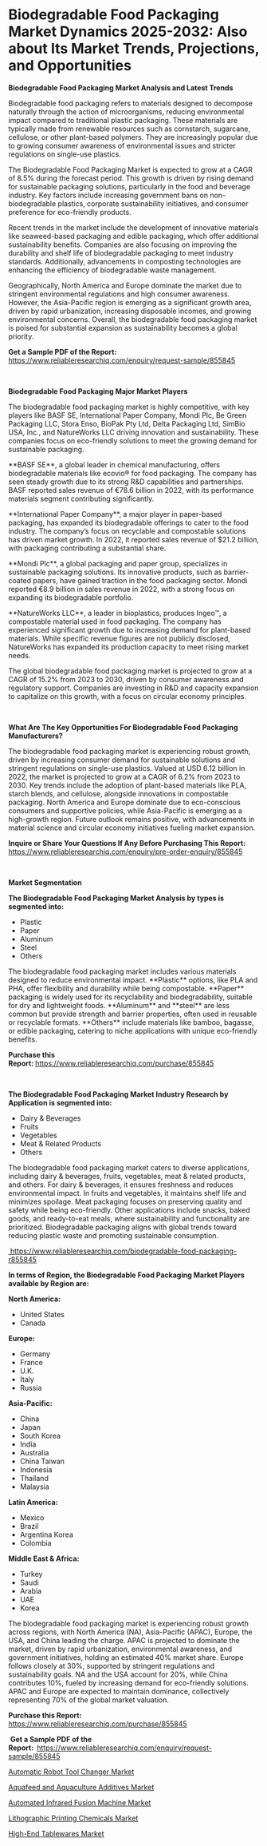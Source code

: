 <p><h1>Biodegradable Food Packaging Market Dynamics 2025-2032: Also about Its Market Trends, Projections, and Opportunities</h1></p><p><strong>Biodegradable Food Packaging Market Analysis and Latest Trends</strong></p>
<p><p>Biodegradable food packaging refers to materials designed to decompose naturally through the action of microorganisms, reducing environmental impact compared to traditional plastic packaging. These materials are typically made from renewable resources such as cornstarch, sugarcane, cellulose, or other plant-based polymers. They are increasingly popular due to growing consumer awareness of environmental issues and stricter regulations on single-use plastics.</p><p>The Biodegradable Food Packaging Market is expected to grow at a CAGR of 8.5% during the forecast period. This growth is driven by rising demand for sustainable packaging solutions, particularly in the food and beverage industry. Key factors include increasing government bans on non-biodegradable plastics, corporate sustainability initiatives, and consumer preference for eco-friendly products.</p><p>Recent trends in the market include the development of innovative materials like seaweed-based packaging and edible packaging, which offer additional sustainability benefits. Companies are also focusing on improving the durability and shelf life of biodegradable packaging to meet industry standards. Additionally, advancements in composting technologies are enhancing the efficiency of biodegradable waste management.</p><p>Geographically, North America and Europe dominate the market due to stringent environmental regulations and high consumer awareness. However, the Asia-Pacific region is emerging as a significant growth area, driven by rapid urbanization, increasing disposable incomes, and growing environmental concerns. Overall, the biodegradable food packaging market is poised for substantial expansion as sustainability becomes a global priority.</p></p>
<p><strong>Get a Sample PDF of the Report:&nbsp;</strong> <a href="https://www.reliableresearchiq.com/enquiry/request-sample/855845?utm_campaign=1137&utm_medium=2&utm_source=Github&utm_content=ia&utm_term=25012025&utm_id=biodegradable-food-packaging">https://www.reliableresearchiq.com/enquiry/request-sample/855845</a></p>
<p>&nbsp;</p>
<p><strong>Biodegradable Food Packaging Major Market Players</strong></p>
<p><p>The biodegradable food packaging market is highly competitive, with key players like BASF SE, International Paper Company, Mondi Plc, Be Green Packaging LLC, Stora Enso, BioPak Pty Ltd, Delta Packaging Ltd, SimBio USA, Inc., and NatureWorks LLC driving innovation and sustainability. These companies focus on eco-friendly solutions to meet the growing demand for sustainable packaging.</p><p>**BASF SE**, a global leader in chemical manufacturing, offers biodegradable materials like ecovio® for food packaging. The company has seen steady growth due to its strong R&D capabilities and partnerships. BASF reported sales revenue of €78.6 billion in 2022, with its performance materials segment contributing significantly.</p><p>**International Paper Company**, a major player in paper-based packaging, has expanded its biodegradable offerings to cater to the food industry. The company’s focus on recyclable and compostable solutions has driven market growth. In 2022, it reported sales revenue of $21.2 billion, with packaging contributing a substantial share.</p><p>**Mondi Plc**, a global packaging and paper group, specializes in sustainable packaging solutions. Its innovative products, such as barrier-coated papers, have gained traction in the food packaging sector. Mondi reported €8.9 billion in sales revenue in 2022, with a strong focus on expanding its biodegradable portfolio.</p><p>**NatureWorks LLC**, a leader in bioplastics, produces Ingeo™, a compostable material used in food packaging. The company has experienced significant growth due to increasing demand for plant-based materials. While specific revenue figures are not publicly disclosed, NatureWorks has expanded its production capacity to meet rising market needs.</p><p>The global biodegradable food packaging market is projected to grow at a CAGR of 15.2% from 2023 to 2030, driven by consumer awareness and regulatory support. Companies are investing in R&D and capacity expansion to capitalize on this growth, with a focus on circular economy principles.</p></p>
<p>&nbsp;</p>
<p><strong>What Are The Key Opportunities For Biodegradable Food Packaging Manufacturers?</strong></p>
<p><p>The biodegradable food packaging market is experiencing robust growth, driven by increasing consumer demand for sustainable solutions and stringent regulations on single-use plastics. Valued at USD 6.12 billion in 2022, the market is projected to grow at a CAGR of 6.2% from 2023 to 2030. Key trends include the adoption of plant-based materials like PLA, starch blends, and cellulose, alongside innovations in compostable packaging. North America and Europe dominate due to eco-conscious consumers and supportive policies, while Asia-Pacific is emerging as a high-growth region. Future outlook remains positive, with advancements in material science and circular economy initiatives fueling market expansion.</p></p>
<p><strong>Inquire or Share Your Questions If Any Before Purchasing This Report:</strong> <a href="https://www.reliableresearchiq.com/enquiry/pre-order-enquiry/855845?utm_campaign=1137&utm_medium=2&utm_source=Github&utm_content=ia&utm_term=25012025&utm_id=biodegradable-food-packaging">https://www.reliableresearchiq.com/enquiry/pre-order-enquiry/855845</a></p>
<p>&nbsp;</p>
<p><strong>Market Segmentation</strong></p>
<p><strong>The Biodegradable Food Packaging Market Analysis by types is segmented into:</strong></p>
<p><ul><li>Plastic</li><li>Paper</li><li>Aluminum</li><li>Steel</li><li>Others</li></ul></p>
<p><p>The biodegradable food packaging market includes various materials designed to reduce environmental impact. **Plastic** options, like PLA and PHA, offer flexibility and durability while being compostable. **Paper** packaging is widely used for its recyclability and biodegradability, suitable for dry and lightweight foods. **Aluminum** and **steel** are less common but provide strength and barrier properties, often used in reusable or recyclable formats. **Others** include materials like bamboo, bagasse, or edible packaging, catering to niche applications with unique eco-friendly benefits.</p></p>
<p><strong>Purchase this Report:&nbsp;</strong><a href="https://www.reliableresearchiq.com/purchase/855845?utm_campaign=1137&utm_medium=2&utm_source=Github&utm_content=ia&utm_term=25012025&utm_id=biodegradable-food-packaging">https://www.reliableresearchiq.com/purchase/855845</a></p>
<p>&nbsp;</p>
<p><strong>The Biodegradable Food Packaging Market Industry Research by Application is segmented into:</strong></p>
<p><ul><li>Dairy & Beverages</li><li>Fruits</li><li>Vegetables</li><li>Meat & Related Products</li><li>Others</li></ul></p>
<p><p>The biodegradable food packaging market caters to diverse applications, including dairy & beverages, fruits, vegetables, meat & related products, and others. For dairy & beverages, it ensures freshness and reduces environmental impact. In fruits and vegetables, it maintains shelf life and minimizes spoilage. Meat packaging focuses on preserving quality and safety while being eco-friendly. Other applications include snacks, baked goods, and ready-to-eat meals, where sustainability and functionality are prioritized. Biodegradable packaging aligns with global trends toward reducing plastic waste and promoting sustainable consumption.</p></p>
<p><a href="https://www.reliableresearchiq.com/biodegradable-food-packaging-r855845?utm_campaign=1137&utm_medium=2&utm_source=Github&utm_content=ia&utm_term=25012025&utm_id=biodegradable-food-packaging">&nbsp;https://www.reliableresearchiq.com/biodegradable-food-packaging-r855845</a></p>
<p><strong>In terms of Region, the Biodegradable Food Packaging Market Players available by Region are:</strong></p>
<p>
    <p> <strong> North America: </strong>
        <ul>
            <li>United States</li>
            <li>Canada</li>
        </ul>
        </p> 
    <p> <strong> Europe: </strong>
        <ul>
            <li>Germany</li>
            <li>France</li>
            <li>U.K.</li>
            <li>Italy</li>
            <li>Russia</li>
        </ul>
        </p> 
    <p> <strong> Asia-Pacific: </strong>
        <ul>
            <li>China</li>
            <li>Japan</li>
            <li>South Korea</li>
            <li>India</li>
            <li>Australia</li>
            <li>China Taiwan</li>
            <li>Indonesia</li>
            <li>Thailand</li>
            <li>Malaysia</li>
        </ul>
        </p> 
    <p> <strong> Latin America: </strong>
        <ul>
            <li>Mexico</li>
            <li>Brazil</li>
            <li>Argentina Korea</li>
            <li>Colombia</li>
        </ul>
        </p> 
    <p> <strong> Middle East & Africa: </strong>
        <ul>
            <li>Turkey</li>
            <li>Saudi</li>
            <li>Arabia</li>
            <li>UAE</li>
            <li>Korea</li>
        </ul>
    </p>
    </p>
<p><p>The biodegradable food packaging market is experiencing robust growth across regions, with North America (NA), Asia-Pacific (APAC), Europe, the USA, and China leading the charge. APAC is projected to dominate the market, driven by rapid urbanization, environmental awareness, and government initiatives, holding an estimated 40% market share. Europe follows closely at 30%, supported by stringent regulations and sustainability goals. NA and the USA account for 20%, while China contributes 10%, fueled by increasing demand for eco-friendly solutions. APAC and Europe are expected to maintain dominance, collectively representing 70% of the global market valuation.</p></p>
<p><strong>Purchase this Report: </strong><a href="https://www.reliableresearchiq.com/purchase/855845?utm_campaign=1137&utm_medium=2&utm_source=Github&utm_content=ia&utm_term=25012025&utm_id=biodegradable-food-packaging">https://www.reliableresearchiq.com/purchase/855845</a></p>
<p>&nbsp;<strong>Get a Sample PDF of the Report:&nbsp;&nbsp;</strong><a href="https://www.reliableresearchiq.com/enquiry/request-sample/855845?utm_campaign=1137&utm_medium=2&utm_source=Github&utm_content=ia&utm_term=25012025&utm_id=biodegradable-food-packaging">https://www.reliableresearchiq.com/enquiry/request-sample/855845</a></p>
<p><strong></strong></p>
<p><p><a href="https://www.linkedin.com/pulse/projected-market-revenue-automatic-robot-tool-changer-kglcf?utm_campaign=1137&utm_medium=2&utm_source=Github&utm_content=ia&utm_term=25012025&utm_id=biodegradable-food-packaging">Automatic Robot Tool Changer Market</a></p><p><a href="https://github.com/dolorespeddico90/Market-Research-Report-List-1/blob/main/aquafeed-and-aquaculture-additives-market.md?utm_campaign=1137&utm_medium=2&utm_source=Github&utm_content=ia&utm_term=25012025&utm_id=biodegradable-food-packaging">Aquafeed and Aquaculture Additives Market</a></p><p><a href="https://www.linkedin.com/pulse/insights-automated-infrared-fusion-machine-market-players-aianc?utm_campaign=1137&utm_medium=2&utm_source=Github&utm_content=ia&utm_term=25012025&utm_id=biodegradable-food-packaging">Automated Infrared Fusion Machine Market</a></p><p><a href="https://github.com/raffadongraffadong/Market-Research-Report-List-1/blob/main/lithographic-printing-chemicals-market.md?utm_campaign=1137&utm_medium=2&utm_source=Github&utm_content=ia&utm_term=25012025&utm_id=biodegradable-food-packaging">Lithographic Printing Chemicals Market</a></p><p><a href="https://www.linkedin.com/pulse/comprehensive-analysis-high-end-tablewares-market-macro-overview-lel4e?utm_campaign=1137&utm_medium=2&utm_source=Github&utm_content=ia&utm_term=25012025&utm_id=biodegradable-food-packaging">High-End Tablewares Market</a></p></p>